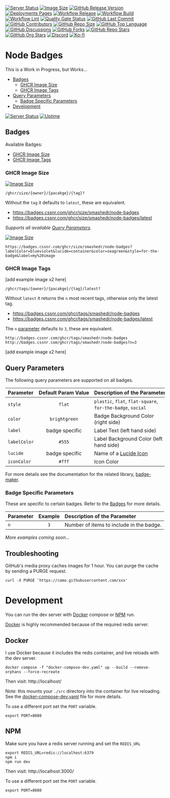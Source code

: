 [![Server Status](https://img.shields.io/website?url=https%3A%2F%2Fbadges.cssnr.com%2F&up_message=online&down_message=offline&logo=nodedotjs&logoColor=white&label=server)](https://badges.cssnr.com/)
[![Image Size](https://badges.cssnr.com/ghcr/size/smashedr/node-badges)](https://github.com/smashedr/node-badges/pkgs/container/node-badges)
[![GitHub Release Version](https://img.shields.io/github/v/release/smashedr/node-badges?logo=github)](https://github.com/smashedr/node-badges/releases/latest)
[![Deployments Pages](https://img.shields.io/github/deployments/smashedr/node-badges/swarm?logo=portainer&logoColor=white&label=swarm)](https://github.com/smashedr/node-badges/deployments/swarm)
[![Workflow Release](https://img.shields.io/github/actions/workflow/status/smashedr/node-badges/release.yaml?logo=cachet&label=release)](https://github.com/smashedr/node-badges/actions/workflows/release.yaml)
[![Workflow Build](https://img.shields.io/github/actions/workflow/status/smashedr/node-badges/build.yaml?logo=cachet&label=build)](https://github.com/smashedr/node-badges/actions/workflows/build.yaml)
[![Workflow Lint](https://img.shields.io/github/actions/workflow/status/smashedr/node-badges/lint.yaml?logo=cachet&label=lint)](https://github.com/smashedr/node-badges/actions/workflows/lint.yaml)
[![Quality Gate Status](https://sonarcloud.io/api/project_badges/measure?project=smashedr_node-badges&metric=alert_status)](https://sonarcloud.io/summary/new_code?id=smashedr_node-badges)
[![GitHub Last Commit](https://img.shields.io/github/last-commit/smashedr/node-badges?logo=github&label=updated)](https://github.com/smashedr/node-badges/pulse)
[![GitHub Contributors](https://img.shields.io/github/contributors-anon/smashedr/node-badges?logo=github)](https://github.com/smashedr/node-badges/graphs/contributors)
[![GitHub Repo Size](https://img.shields.io/github/repo-size/smashedr/node-badges?logo=bookstack&logoColor=white&label=repo%20size)](https://github.com/smashedr/node-badges?tab=readme-ov-file#readme)
[![GitHub Top Language](https://img.shields.io/github/languages/top/smashedr/node-badges?logo=htmx)](https://github.com/smashedr/node-badges/tree/master/src)
[![GitHub Discussions](https://img.shields.io/github/discussions/smashedr/node-badges?logo=github)](https://github.com/smashedr/node-badges/discussions)
[![GitHub Forks](https://img.shields.io/github/forks/smashedr/node-badges?style=flat&logo=github)](https://github.com/smashedr/node-badges/forks)
[![GitHub Repo Stars](https://img.shields.io/github/stars/smashedr/node-badges?style=flat&logo=github)](https://github.com/smashedr/node-badges/stargazers)
[![GitHub Org Stars](https://img.shields.io/github/stars/cssnr?style=flat&logo=github&label=org%20stars)](https://cssnr.github.io/)
[![Discord](https://img.shields.io/discord/899171661457293343?logo=discord&logoColor=white&label=discord&color=7289da)](https://discord.gg/wXy6m2X8wY)
[![Ko-fi](https://img.shields.io/badge/Ko--fi-72a5f2?logo=kofi&label=support)](https://ko-fi.com/cssnr)

# Node Badges

This is a Work in Progress, but Works...

- [Badges](#badges)
  - [GHCR Image Size](#ghcr-image-size)
  - [GHCR Image Tags](#ghcr-image-tags)
- [Query Parameters](#query-parameters)
  - [Badge Specific Parameters](#badge-specific-parameters)
- [Development](#development)

[![Server Status](https://img.shields.io/website?url=https%3A%2F%2Fbadges.cssnr.com%2F&up_message=online&down_message=offline&style=for-the-badge&logo=nodedotjs&logoColor=white&label=server)](https://badges.cssnr.com/)
[![Uptime](https://badges.cssnr.com/uptime?style=for-the-badge)](https://badges.cssnr.com/uptime?style=for-the-badge)

## Badges

Available Badges:

- [GHCR Image Size](#ghcr-image-size)
- [GHCR Image Tags](#ghcr-image-tags)

### GHCR Image Size

[![Image Size](https://badges.cssnr.com/ghcr/size/smashedr/node-badges)](https://github.com/smashedr/node-badges/pkgs/container/node-badges)

`/ghcr/size/{owner}/{pacakge}/{tag}?`

Without the `tag` it defaults to `latest`, these are equivalent.

- https://badges.cssnr.com/ghcr/size/smashedr/node-badges
- https://badges.cssnr.com/ghcr/size/smashedr/node-badges/latest

_Supports all available [Query Parameters](#query-parameters)._

[![Image Size](https://badges.cssnr.com/ghcr/size/smashedr/node-badges?labelColor=blueviolet&lucide=container&color=seagreen&style=for-the-badge&label=my%20image)](#query-parameters)

```text
https://badges.cssnr.com/ghcr/size/smashedr/node-badges?labelColor=blueviolet&lucide=container&color=seagreen&style=for-the-badge&label=my%20image
```

### GHCR Image Tags

[add example image x2 here]

`/ghcr/tags/{owner}/{pacakge}/{tag}/latest?`

Without `latest` it returns the `n` most recent tags, otherwise only the latest tag.

- https://badges.cssnr.com/ghcr/tags/smashedr/node-badges
- https://badges.cssnr.com/ghcr/tags/smashedr/node-badges/latest

The `n` [parameter](#badge-specific-parameters) defaults to `3`, these are equivalent.

```text
http://badges.cssnr.com/ghcr/tags/smashedr/node-badges
http://badges.cssnr.com/ghcr/tags/smashedr/node-badges?n=3
```

[add example image x2 here]

## Query Parameters

The following query parameters are supported on all badges.

| Parameter    | Default&nbsp;Param&nbsp;Value | Description&nbsp;of&nbsp;the&nbsp;Parameter                 |
| :----------- | :---------------------------: | :---------------------------------------------------------- |
| `style`      |            `flat`             | `plastic`, `flat`, `flat-square`, `for-the-badge`, `social` |
| `color`      |         `brightgreen`         | Badge Background Color (right side)                         |
| `label`      |        badge specific         | Label Text (left hand side)                                 |
| `labelColor` |            `#555`             | Label Background Color (left hand side)                     |
| `lucide`     |        badge specific         | Name of a [Lucide Icon](https://lucide.dev/icons/)          |
| `iconColor`  |            `#fff`             | Icon Color                                                  |

For more details see the documentation for the related library, [badge-maker](https://www.npmjs.com/package/badge-maker).

### Badge Specific Parameters

These are specific to certain badges. Refer to the [Badges](#badges) for more details.

| Parameter | Example | Description&nbsp;of&nbsp;the&nbsp;Parameter |
| :-------- | :-----: | :------------------------------------------ |
| `n`       |   `3`   | Number of items to include in the badge.    |

_More examples coming soon..._

## Troubleshooting

GitHub's media proxy caches images for 1 hour. You can purge the cache by sending a PURGE request.

```text
curl -X PURGE 'https://camo.githubusercontent.com/xxx'
```

# Development

You can run the dev server with [Docker](#docker) compose or [NPM](#npm) run.

[Docker](#docker) is highly recommended because of the required redis server.

## Docker

I use Docker because it includes the redis container, and live reloads with the dev server.

```shell
docker compose -f "docker-compose-dev.yaml" up --build --remove-orphans --force-recreate
```

Then visit: http://localhost/

Note: this mounts your `./src` directory into the container for live reloading.
See the [docker-compose-dev.yaml](docker-compose-dev.yaml) file for more details.

To use a different port set the `PORT` variable.

```shell
export PORT=8080
```

## NPM

Make sure you have a redis server running and set the `REDIS_URL`

```shell
export REDIS_URL=redis://localhost:6379
npm i
npm run dev
```

Then visit: http://localhost:3000/

To use a different port set the `PORT` variable.

```shell
export PORT=8080
```
